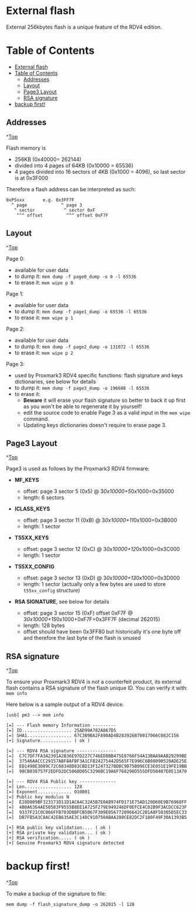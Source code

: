 # External flash
<a id="Top"></a>

External 256kbytes flash is a unique feature of the RDV4 edition.

# Table of Contents
- [External flash](#external-flash)
- [Table of Contents](#table-of-contents)
  - [Addresses](#addresses)
  - [Layout](#layout)
  - [Page3 Layout](#page3-layout)
  - [RSA signature](#rsa-signature)
- [backup first!](#backup-first)



## Addresses
^[Top](#top)

Flash memory is

* 256KB (0x40000= 262144)
* divided into 4 pages of 64KB (0x10000 = 65536)
* 4 pages divided into 16 sectors of 4KB (0x1000 = 4096), so last sector is at 0x3F000

Therefore a flash address can be interpreted as such:
```
0xPSxxx       e.g. 0x3FF7F
  ^ page             ^ page 3
   ^ sector           ^ sector 0xF
    ^^^ offset         ^^^ offset 0xF7F
```

## Layout
^[Top](#top)

Page 0:
* available for user data
* to dump it: `mem dump -f page0_dump -o 0 -l 65536`
* to erase it: `mem wipe p 0`

Page 1:
* available for user data
* to dump it: `mem dump -f page1_dump -o 65536 -l 65536`
* to erase it: `mem wipe p 1`

Page 2:
* available for user data
* to dump it: `mem dump -f page2_dump -o 131072 -l 65536`
* to erase it: `mem wipe p 2`

Page 3:
* used by Proxmark3 RDV4 specific functions: flash signature and keys dictionaries, see below for details
* to dump it: `mem dump -f page3_dump -o 196608 -l 65536`
* to erase it:
  * **Beware** it will erase your flash signature so better to back it up first as you won't be able to regenerate it by yourself!
  * edit the source code to enable Page 3 as a valid input in the `mem wipe` command.
  * Updating keys dictionaries doesn't require to erase page 3.

## Page3 Layout
^[Top](#top)

Page3 is used as follows by the Proxmark3 RDV4 firmware:

* **MF_KEYS**
  * offset: page 3 sector  5 (0x5) @ 3*0x10000+5*0x1000=0x35000
  * length: 6 sectors

* **ICLASS_KEYS**
  * offset: page 3 sector 11 (0xB) @ 3*0x10000+11*0x1000=0x3B000
  * length: 1 sector

* **T55XX_KEYS**
  * offset: page 3 sector 12 (0xC) @ 3*0x10000+12*0x1000=0x3C000
  * length: 1 sector

* **T55XX_CONFIG**
  * offset: page 3 sector 13 (0xD) @ 3*0x10000+13*0x1000=0x3D000
  * length: 1 sector (actually only a few bytes are used to store `t55xx_config` structure)

* **RSA SIGNATURE**, see below for details
  * offset: page 3 sector 15 (0xF) offset 0xF7F @ 3*0x10000+15*0x1000+0xF7F=0x3FF7F  (decimal 262015)
  * length: 128 bytes
  * offset should have been 0x3FF80 but historically it's one byte off and therefore the last byte of the flash is unused

## RSA signature
^[Top](#top)

To ensure your Proxmark3 RDV4 is not a counterfeit product, its external flash contains a RSA signature of the flash unique ID.
You can verify it with: `mem info`


Here below is a sample output of a RDV4 device.
```
[usb] pm3 --> mem info                                                
                                                                      
[=] --- Flash memory Information ---------                            
[=] ID................... 25AD99A782A867D5                            
[=] SHA1................. 67C3B9BA2FA90AD4B283926B70017066C082C156    
[+] Signature............ ( ok )                                      
                                                                      
[=] --- RDV4 RSA signature ---------------                            
[=]  C7C7DF7FA3A2391A2B36E97D227C746ED8BB475E8766F54A13BAA9AAB29299BE 
[=]  37546AACCC29157ABF8AFBF3A1CFB24275442D565F7E996C6B08090528ADE25E 
[=]  ED1498E3089C72C68348D83CBD13F1247327BDBC9D75B09ECE3E051E19FE19BB 
[=]  98CB038757F2EDFD2DC5060D05C3296BC19A6F768290D555DFD50407E0E13A70 
                                                                      
[=] --- RDV4 RSA Public key --------------                            
[=] Len.................. 128                                         
[=] Exponent............. 010001                                      
[=] Public key modulus N                                              
[=]  E28D809BF323171D11D1ACA4C32A5B7E0A8974FD171E75AD120D60E9B76968FF 
[=]  4B0A6364AE50583F9555B8EE1A725F279E949246DF0EFCE4C02B9F3ACDCC623F 
[=]  9337F21C0C066FFB703D8BFCB5067F309E056772096642C2B1A8F50305D5EC33 
[=]  DB7FB5A3C8AC42EB635AE3C148C910750ABAA280CE82DC2F180F49F30A1393B5 
                                                                      
[+] RSA public key validation.... ( ok )                              
[+] RSA private key validation... ( ok )                              
[+] RSA verification..... ( ok )                                      
[+] Genuine Proxmark3 RDV4 signature detected                         
```

# backup first!
^[Top](#top)

To make a backup of the signature to file:

`mem dump -f flash_signature_dump -o 262015 -l 128`


